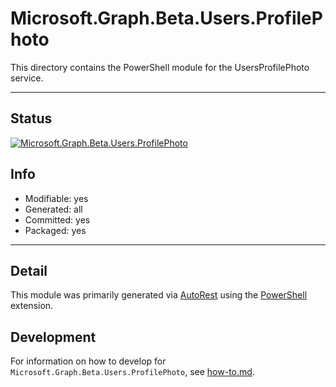 <!-- region Generated -->
# Microsoft.Graph.Beta.Users.ProfilePhoto
This directory contains the PowerShell module for the UsersProfilePhoto service.

---
## Status
[![Microsoft.Graph.Beta.Users.ProfilePhoto](https://img.shields.io/powershellgallery/v/Microsoft.Graph.Beta.Users.ProfilePhoto.svg?style=flat-square&label=Microsoft.Graph.Beta.Users.ProfilePhoto "Microsoft.Graph.Beta.Users.ProfilePhoto")](https://www.powershellgallery.com/packages/Microsoft.Graph.Beta.Users.ProfilePhoto/)

## Info
- Modifiable: yes
- Generated: all
- Committed: yes
- Packaged: yes

---
## Detail
This module was primarily generated via [AutoRest](https://github.com/Azure/autorest) using the [PowerShell](https://github.com/Azure/autorest.powershell) extension.

## Development
For information on how to develop for `Microsoft.Graph.Beta.Users.ProfilePhoto`, see [how-to.md](how-to.md).
<!-- endregion -->
